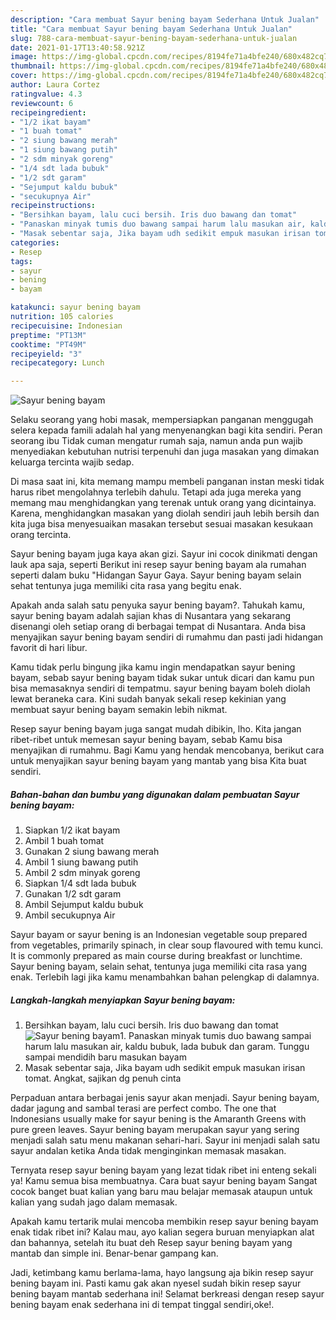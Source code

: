 ```yaml
---
description: "Cara membuat Sayur bening bayam Sederhana Untuk Jualan"
title: "Cara membuat Sayur bening bayam Sederhana Untuk Jualan"
slug: 788-cara-membuat-sayur-bening-bayam-sederhana-untuk-jualan
date: 2021-01-17T13:40:58.921Z
image: https://img-global.cpcdn.com/recipes/8194fe71a4bfe240/680x482cq70/sayur-bening-bayam-foto-resep-utama.jpg
thumbnail: https://img-global.cpcdn.com/recipes/8194fe71a4bfe240/680x482cq70/sayur-bening-bayam-foto-resep-utama.jpg
cover: https://img-global.cpcdn.com/recipes/8194fe71a4bfe240/680x482cq70/sayur-bening-bayam-foto-resep-utama.jpg
author: Laura Cortez
ratingvalue: 4.3
reviewcount: 6
recipeingredient:
- "1/2 ikat bayam"
- "1 buah tomat"
- "2 siung bawang merah"
- "1 siung bawang putih"
- "2 sdm minyak goreng"
- "1/4 sdt lada bubuk"
- "1/2 sdt garam"
- "Sejumput kaldu bubuk"
- "secukupnya Air"
recipeinstructions:
- "Bersihkan bayam, lalu cuci bersih. Iris duo bawang dan tomat"
- "Panaskan minyak tumis duo bawang sampai harum lalu masukan air, kaldu bubuk, lada bubuk dan garam. Tunggu sampai mendidih baru masukan bayam"
- "Masak sebentar saja, Jika bayam udh sedikit empuk masukan irisan tomat. Angkat, sajikan dg penuh cinta"
categories:
- Resep
tags:
- sayur
- bening
- bayam

katakunci: sayur bening bayam 
nutrition: 105 calories
recipecuisine: Indonesian
preptime: "PT13M"
cooktime: "PT49M"
recipeyield: "3"
recipecategory: Lunch

---
```



![Sayur bening bayam](https://img-global.cpcdn.com/recipes/8194fe71a4bfe240/680x482cq70/sayur-bening-bayam-foto-resep-utama.jpg)

Selaku seorang yang hobi masak, mempersiapkan panganan menggugah selera kepada famili adalah hal yang menyenangkan bagi kita sendiri. Peran seorang ibu Tidak cuman mengatur rumah saja, namun anda pun wajib menyediakan kebutuhan nutrisi terpenuhi dan juga masakan yang dimakan keluarga tercinta wajib sedap.

Di masa  saat ini, kita memang mampu membeli panganan instan meski tidak harus ribet mengolahnya terlebih dahulu. Tetapi ada juga mereka yang memang mau menghidangkan yang terenak untuk orang yang dicintainya. Karena, menghidangkan masakan yang diolah sendiri jauh lebih bersih dan kita juga bisa menyesuaikan masakan tersebut sesuai masakan kesukaan orang tercinta. 

Sayur bening bayam juga kaya akan gizi. Sayur ini cocok dinikmati dengan lauk apa saja, seperti Berikut ini resep sayur bening bayam ala rumahan seperti dalam buku &#34;Hidangan Sayur Gaya. Sayur bening bayam selain sehat tentunya juga memiliki cita rasa yang begitu enak.

Apakah anda salah satu penyuka sayur bening bayam?. Tahukah kamu, sayur bening bayam adalah sajian khas di Nusantara yang sekarang disenangi oleh setiap orang di berbagai tempat di Nusantara. Anda bisa menyajikan sayur bening bayam sendiri di rumahmu dan pasti jadi hidangan favorit di hari libur.

Kamu tidak perlu bingung jika kamu ingin mendapatkan sayur bening bayam, sebab sayur bening bayam tidak sukar untuk dicari dan kamu pun bisa memasaknya sendiri di tempatmu. sayur bening bayam boleh diolah lewat beraneka cara. Kini sudah banyak sekali resep kekinian yang membuat sayur bening bayam semakin lebih nikmat.

Resep sayur bening bayam juga sangat mudah dibikin, lho. Kita jangan ribet-ribet untuk memesan sayur bening bayam, sebab Kamu bisa menyajikan di rumahmu. Bagi Kamu yang hendak mencobanya, berikut cara untuk menyajikan sayur bening bayam yang mantab yang bisa Kita buat sendiri.

<!--inarticleads1-->

##### Bahan-bahan dan bumbu yang digunakan dalam pembuatan Sayur bening bayam:

1. Siapkan 1/2 ikat bayam
1. Ambil 1 buah tomat
1. Gunakan 2 siung bawang merah
1. Ambil 1 siung bawang putih
1. Ambil 2 sdm minyak goreng
1. Siapkan 1/4 sdt lada bubuk
1. Gunakan 1/2 sdt garam
1. Ambil Sejumput kaldu bubuk
1. Ambil secukupnya Air


Sayur bayam or sayur bening is an Indonesian vegetable soup prepared from vegetables, primarily spinach, in clear soup flavoured with temu kunci. It is commonly prepared as main course during breakfast or lunchtime. Sayur bening bayam, selain sehat, tentunya juga memiliki cita rasa yang enak. Terlebih lagi jika kamu menambahkan bahan pelengkap di dalamnya. 

<!--inarticleads2-->

##### Langkah-langkah menyiapkan Sayur bening bayam:

1. Bersihkan bayam, lalu cuci bersih. Iris duo bawang dan tomat
<img src="https://img-global.cpcdn.com/steps/e0ed9f3136c524e1/160x128cq70/sayur-bening-bayam-langkah-memasak-1-foto.jpg" alt="Sayur bening bayam">1. Panaskan minyak tumis duo bawang sampai harum lalu masukan air, kaldu bubuk, lada bubuk dan garam. Tunggu sampai mendidih baru masukan bayam
1. Masak sebentar saja, Jika bayam udh sedikit empuk masukan irisan tomat. Angkat, sajikan dg penuh cinta


Perpaduan antara berbagai jenis sayur akan menjadi. Sayur bening bayam, dadar jagung and sambal terasi are perfect combo. The one that Indonesians usually make for sayur bening is the Amaranth Greens with pure green leaves. Sayur bening bayam merupakan sayur yang sering menjadi salah satu menu makanan sehari-hari. Sayur ini menjadi salah satu sayur andalan ketika Anda tidak menginginkan memasak masakan. 

Ternyata resep sayur bening bayam yang lezat tidak ribet ini enteng sekali ya! Kamu semua bisa membuatnya. Cara buat sayur bening bayam Sangat cocok banget buat kalian yang baru mau belajar memasak ataupun untuk kalian yang sudah jago dalam memasak.

Apakah kamu tertarik mulai mencoba membikin resep sayur bening bayam enak tidak ribet ini? Kalau mau, ayo kalian segera buruan menyiapkan alat dan bahannya, setelah itu buat deh Resep sayur bening bayam yang mantab dan simple ini. Benar-benar gampang kan. 

Jadi, ketimbang kamu berlama-lama, hayo langsung aja bikin resep sayur bening bayam ini. Pasti kamu gak akan nyesel sudah bikin resep sayur bening bayam mantab sederhana ini! Selamat berkreasi dengan resep sayur bening bayam enak sederhana ini di tempat tinggal sendiri,oke!.

